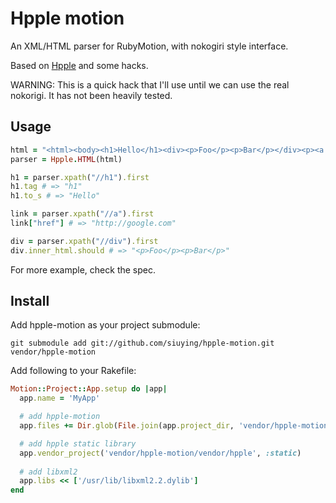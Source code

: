 # Hpple motion

An XML/HTML parser for RubyMotion, with nokogiri style interface.

Based on [Hpple](https://github.com/topfunky/hpple) and some hacks.

WARNING: This is a quick hack that I'll use until we can use the real 
nokorigi. It has not been heavily tested.

## Usage

``` ruby
html = "<html><body><h1>Hello</h1><div><p>Foo</p><p>Bar</p></div><p><a href=\"http://google.com\">google</a></p></body></html>"
parser = Hpple.HTML(html)

h1 = parser.xpath("//h1").first
h1.tag # => "h1"
h1.to_s # => "Hello"

link = parser.xpath("//a").first
link["href"] # => "http://google.com"

div = parser.xpath("//div").first
div.inner_html.should # => "<p>Foo</p><p>Bar</p>"
```

For more example, check the spec.

## Install

Add hpple-motion as your project submodule:

    git submodule add git://github.com/siuying/hpple-motion.git vendor/hpple-motion

Add following to your Rakefile:

```ruby
Motion::Project::App.setup do |app|
  app.name = 'MyApp'

  # add hpple-motion
  app.files += Dir.glob(File.join(app.project_dir, 'vendor/hpple-motion/lib/*.rb'))

  # add hpple static library
  app.vendor_project('vendor/hpple-motion/vendor/hpple', :static)
  
  # add libxml2
  app.libs << ['/usr/lib/libxml2.2.dylib']
end
```
